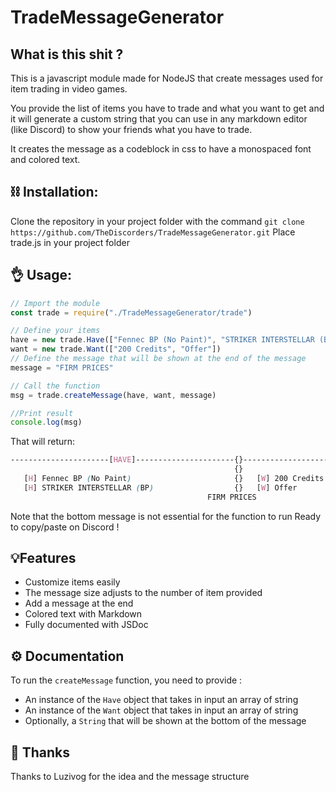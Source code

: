# TradeMessageGenerator

## What is this shit ?

This is a javascript module made for NodeJS that create messages used for item trading in video games.

You provide the list of items you have to trade and what you want to get and it will generate a custom string that you can use in any markdown editor (like Discord) to show your friends what you have to trade.

It creates the message as a codeblock in css to have a monospaced font and colored text.
## ⛓ Installation:

Clone the repository in your project folder with the command
`git clone https://github.com/TheDiscorders/TradeMessageGenerator.git`
Place trade.js in your project folder

## 👌 Usage:

```js
// Import the module
const trade = require("./TradeMessageGenerator/trade")

// Define your items
have = new trade.Have(["Fennec BP (No Paint)", "STRIKER INTERSTELLAR (BP)"])
want = new trade.Want(["200 Credits", "Offer"])
// Define the message that will be shown at the end of the message
message = "FIRM PRICES"

// Call the function
msg = trade.createMessage(have, want, message)

//Print result
console.log(msg)
```

That will return:

```css
----------------------[HAVE]----------------------{}----------------------[WANT]----------------------
                                                  {}                                                  
   [H] Fennec BP (No Paint)                       {}   [W] 200 Credits                       
   [H] STRIKER INTERSTELLAR (BP)                  {}   [W] Offer                                  
                                            FIRM PRICES
```
Note that the bottom message is not essential for the function to run
Ready to copy/paste on Discord !

## 💡Features

 - Customize items easily
 - The message size adjusts to the number of item provided 
 - Add a message at the end
 - Colored text with Markdown
 - Fully documented with JSDoc

## ⚙️ Documentation
To run the `createMessage` function, you need to provide :

 - An instance of the  `Have` object that takes in input an array of string
 - An instance of the `Want` object that takes in input an array of string
 - Optionally, a `String` that will be shown at the bottom of the message

## 🙏 Thanks
Thanks to Luzivog for the idea and the message structure

